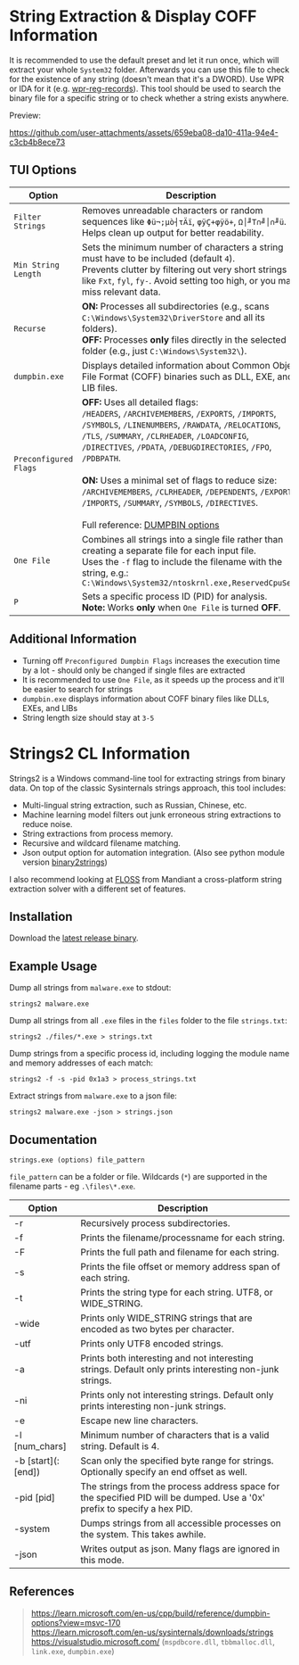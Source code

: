 # String Extraction & Display COFF Information

It is recommended to use the default preset and let it run once, which will extract your whole `System32` folder. Afterwards you can use this file to check for the existence of any string (doesn't mean that it's a DWORD). Use WPR or IDA for it (e.g. [wpr-reg-records](https://github.com/5Noxi/wpr-reg-records#records-table)). This tool should be used to search the binary file for a specific string or to check whether a string exists anywhere.

Preview:

https://github.com/user-attachments/assets/659eba08-da10-411a-94e4-c3cb4b8ece73

## TUI Options

| **Option**            | **Description** |
|-----------------------|-----------------|
| `Filter Strings`      | Removes unreadable characters or random sequences like `Φü¬;µò┤τÄï`, `φÿÇ+φÿö+`, `Ω│╜T∩╝│∩╜ü`. Helps clean up output for better readability. |
| `Min String Length`   | Sets the minimum number of characters a string must have to be included (default `4`).<br>Prevents clutter by filtering out very short strings like `Fxt`, `fyl`, `fy-`. Avoid setting too high, or you may miss relevant data. |
| `Recurse`             | **ON:** Processes all subdirectories (e.g., scans `C:\Windows\System32\DriverStore` and all its folders).<br>**OFF:** Processes **only** files directly in the selected folder (e.g., just `C:\Windows\System32\`). |
| `dumpbin.exe`         | Displays detailed information about Common Object File Format (COFF) binaries such as DLL, EXE, and LIB files. |
| `Preconfigured Flags` | **OFF:** Uses all detailed flags:<br>`/HEADERS`, `/ARCHIVEMEMBERS`, `/EXPORTS`, `/IMPORTS`, `/SYMBOLS`, `/LINENUMBERS`, `/RAWDATA`, `/RELOCATIONS`, `/TLS`, `/SUMMARY`, `/CLRHEADER`, `/LOADCONFIG`, `/DIRECTIVES`, `/PDATA`, `/DEBUGDIRECTORIES`, `/FPO`, `/PDBPATH`.<br><br>**ON:** Uses a minimal set of flags to reduce size:<br>`/ARCHIVEMEMBERS`, `/CLRHEADER`, `/DEPENDENTS`, `/EXPORTS`, `/IMPORTS`, `/SUMMARY`, `/SYMBOLS`, `/DIRECTIVES`.<br><br>Full reference: [DUMPBIN options](https://learn.microsoft.com/en-us/cpp/build/reference/dumpbin-options?view=msvc-170) |
| `One File`            | Combines all strings into a single file rather than creating a separate file for each input file.<br>Uses the `-f` flag to include the filename with the string, e.g.:<br>`C:\Windows\System32/ntoskrnl.exe,ReservedCpuSets` |
| `P`                   | Sets a specific process ID (PID) for analysis.<br>**Note:** Works **only** when `One File` is turned **OFF**. |

## Additional Information
- Turning off `Preconfigured Dumpbin Flags` increases the execution time by a lot - should only be changed if single files are extracted
- It is recommended to use `One File`, as it speeds up the process and it'll be easier to search for strings
- `dumpbin.exe` displays information about COFF binary files like DLLs, EXEs, and LIBs
- String length size should stay at `3-5`

# Strings2 CL Information

Strings2 is a Windows command-line tool for extracting strings from binary data. On top of the classic Sysinternals strings approach, this tool includes:
- Multi-lingual string extraction, such as Russian, Chinese, etc.
- Machine learning model filters out junk erroneous string extractions to reduce noise.
- String extractions from process memory.
- Recursive and wildcard filename matching.
- Json output option for automation integration. (Also see python module version [binary2strings](https://github.com/glmcdona/binary2strings))

I also recommend looking at [FLOSS](https://github.com/mandiant/flare-floss) from Mandiant a cross-platform string extraction solver with a different set of features.

## Installation
Download the [latest release binary](https://github.com/5Noxi/strings2/releases).

## Example Usage

Dump all strings from `malware.exe` to stdout:

```
strings2 malware.exe
```

Dump all strings from all `.exe` files in the `files` folder to the file `strings.txt`:
```
strings2 ./files/*.exe > strings.txt
```

Dump strings from a specific process id, including logging the module name and memory addresses of each match:
```
strings2 -f -s -pid 0x1a3 > process_strings.txt
```

Extract strings from `malware.exe` to a json file:
```
strings2 malware.exe -json > strings.json
```

## Documentation

```
strings.exe (options) file_pattern
```
`file_pattern` can be a folder or file. Wildcards (`*`) are supported in the filename parts - eg `.\files\*.exe`.

|Option|Description|
|--|--|
|-r|Recursively process subdirectories.|
|-f|Prints the filename/processname for each string.|
|-F|Prints the full path and filename for each string.|
|-s|Prints the file offset or memory address span of each string.|
|-t|Prints the string type for each string. UTF8, or WIDE_STRING.|
|-wide|Prints only WIDE_STRING strings that are encoded as two bytes per character.|
|-utf|Prints only UTF8 encoded strings.|
|-a|Prints both interesting and not interesting strings. Default only prints interesting non-junk strings.|
|-ni|Prints only not interesting strings. Default only prints interesting non-junk strings.|
|-e|Escape new line characters.|
|-l [num_chars]|Minimum number of characters that is a valid string. Default is 4.|
|-b [start]\(:[end]\)|Scan only the specified byte range for strings. Optionally specify an end offset as well.|
|-pid [pid]|The strings from the process address space for the specified PID will be dumped. Use a '0x' prefix to specify a hex PID.|
|-system|Dumps strings from all accessible processes on the system. This takes awhile.|
|-json|Writes output as json. Many flags are ignored in this mode.|

## References
> https://learn.microsoft.com/en-us/cpp/build/reference/dumpbin-options?view=msvc-170  
> https://learn.microsoft.com/en-us/sysinternals/downloads/strings  
> https://visualstudio.microsoft.com/ (`mspdbcore.dll`, `tbbmalloc.dll`, `link.exe`, `dumpbin.exe`)  
